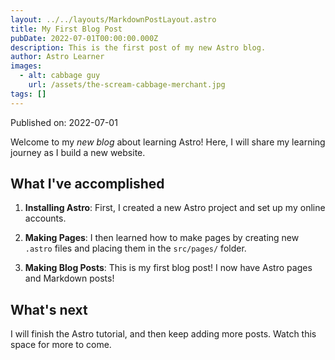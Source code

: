 ```yaml
---
layout: ../../layouts/MarkdownPostLayout.astro
title: My First Blog Post
pubDate: 2022-07-01T00:00:00.000Z
description: This is the first post of my new Astro blog.
author: Astro Learner
images:
  - alt: cabbage guy
    url: /assets/the-scream-cabbage-merchant.jpg
tags: []
---
```


Published on: 2022-07-01

Welcome to my _new blog_ about learning Astro! Here, I will share my learning journey as I build a new website.

## What I've accomplished

1. **Installing Astro**: First, I created a new Astro project and set up my online accounts.

2. **Making Pages**: I then learned how to make pages by creating new `.astro` files and placing them in the `src/pages/` folder.

3. **Making Blog Posts**: This is my first blog post! I now have Astro pages and Markdown posts!

## What's next

I will finish the Astro tutorial, and then keep adding more posts. Watch this space for more to come.
